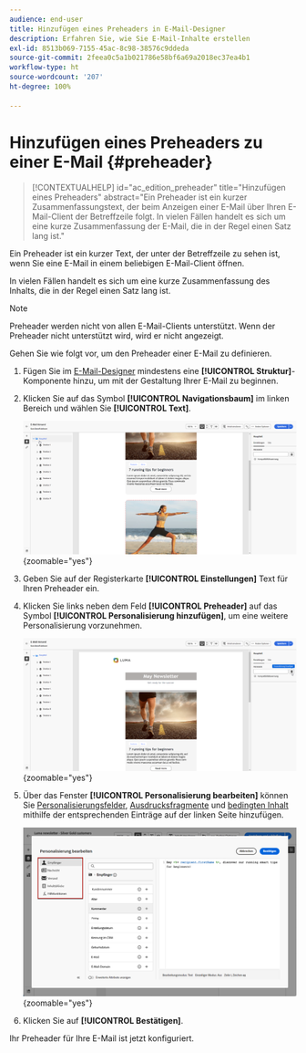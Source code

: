```yaml
---
audience: end-user
title: Hinzufügen eines Preheaders in E-Mail-Designer
description: Erfahren Sie, wie Sie E-Mail-Inhalte erstellen
exl-id: 8513b069-7155-45ac-8c98-38576c9ddeda
source-git-commit: 2feea0c5a1b021786e58bf6a69a2018ec37ea4b1
workflow-type: ht
source-wordcount: '207'
ht-degree: 100%

---
```


# Hinzufügen eines Preheaders zu einer E-Mail {#preheader}

>[!CONTEXTUALHELP]
>id="ac_edition_preheader"
>title="Hinzufügen eines Preheaders"
>abstract="Ein Preheader ist ein kurzer Zusammenfassungstext, der beim Anzeigen einer E-Mail über Ihren E-Mail-Client der Betreffzeile folgt. In vielen Fällen handelt es sich um eine kurze Zusammenfassung der E-Mail, die in der Regel einen Satz lang ist."

Ein Preheader ist ein kurzer Text, der unter der Betreffzeile zu sehen ist, wenn Sie eine E-Mail in einem beliebigen E-Mail-Client öffnen.

In vielen Fällen handelt es sich um eine kurze Zusammenfassung des Inhalts, die in der Regel einen Satz lang ist.

>[!NOTE]
>
>Preheader werden nicht von allen E-Mail-Clients unterstützt. Wenn der Preheader nicht unterstützt wird, wird er nicht angezeigt.

Gehen Sie wie folgt vor, um den Preheader einer E-Mail zu definieren.

1. Fügen Sie im [E-Mail-Designer](create-email-content.md) mindestens eine **[!UICONTROL Struktur]**-Komponente hinzu, um mit der Gestaltung Ihrer E-Mail zu beginnen.

1. Klicken Sie auf das Symbol **[!UICONTROL Navigationsbaum]** im linken Bereich und wählen Sie **[!UICONTROL Text]**.

   ![](assets/preheader_body.png){zoomable="yes"}

1. Geben Sie auf der Registerkarte **[!UICONTROL Einstellungen]** Text für Ihren Preheader ein.

1. Klicken Sie links neben dem Feld **[!UICONTROL Preheader]** auf das Symbol **[!UICONTROL Personalisierung hinzufügen]**, um eine weitere Personalisierung vorzunehmen.

   ![](assets/preheader_body_settings.png){zoomable="yes"}

1. Über das Fenster **[!UICONTROL Personalisierung bearbeiten]** können Sie [Personalisierungsfelder](../personalization/personalize.md), [Ausdrucksfragmente](../content/use-expression-fragments.md) und [bedingten Inhalt](../personalization/conditions.md) mithilfe der entsprechenden Einträge auf der linken Seite hinzufügen.

   ![](assets/preheader_body_personalization.png){zoomable="yes"}

1. Klicken Sie auf **[!UICONTROL Bestätigen]**.

Ihr Preheader für Ihre E-Mail ist jetzt konfiguriert.
